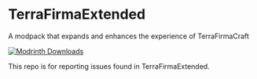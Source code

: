 # TerraFirmaExtended
A modpack that expands and enhances the experience of TerraFirmaCraft

[![Modrinth Downloads](https://img.shields.io/modrinth/dt/terrafirmaextended?style=for-the-badge&logo=modrinth&color=%231bd96a)
](https://modrinth.com/modpack/terrafirmaextended)

This repo is for reporting issues found in TerraFirmaExtended.
